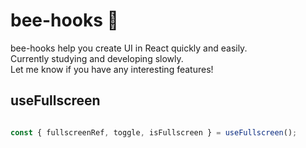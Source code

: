 # bee-hooks 🐝

bee-hooks help you create UI in React quickly and easily.  
Currently studying and developing slowly.  
Let me know if you have any interesting features!  


## useFullscreen

```typescript

const { fullscreenRef, toggle, isFullscreen } = useFullscreen();

```